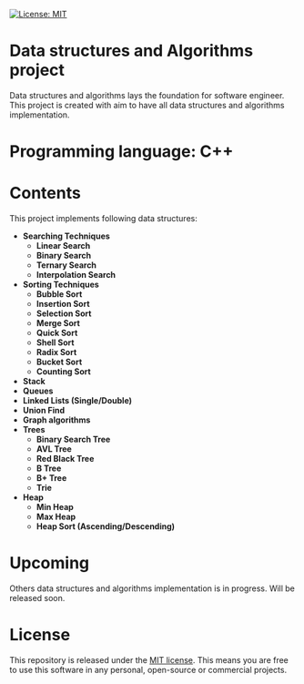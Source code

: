 [![License: MIT](https://img.shields.io/badge/License-MIT-yellow.svg)](https://opensource.org/licenses/MIT)

# Data structures and Algorithms project
Data structures and algorithms lays the foundation for software engineer.
This project is created with aim to have all data structures and algorithms implementation.

# Programming language: C++

# Contents
This project implements following data structures:
* **Searching Techniques**
  * **Linear Search**
  * **Binary Search**
  * **Ternary Search**
  * **Interpolation Search**
* **Sorting Techniques**
  * **Bubble Sort**
  * **Insertion Sort**
  * **Selection Sort**
  * **Merge Sort**
  * **Quick Sort**
  * **Shell Sort**
  * **Radix Sort**
  * **Bucket Sort**
  * **Counting Sort**
* **Stack**
* **Queues**
* **Linked Lists (Single/Double)**
* **Union Find**
* **Graph algorithms**
* **Trees**
  * **Binary Search Tree**
  * **AVL Tree**
  * **Red Black Tree**
  * **B Tree**
  * **B+ Tree**
  * **Trie**
* **Heap**
  * **Min Heap**
  * **Max Heap**
  * **Heap Sort (Ascending/Descending)**

# Upcoming
Others data structures and algorithms implementation is in progress. Will be released soon.

# License
This repository is released under the [MIT license](https://opensource.org/licenses/MIT). This means you are free to use this software in any personal, open-source or commercial projects.
